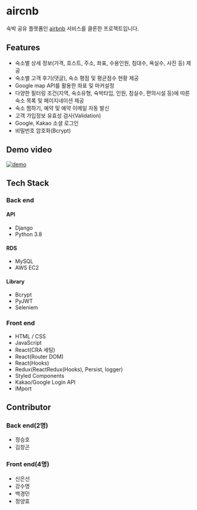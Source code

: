 # aircnb
숙박 공유 플랫폼인 [airbnb](https://www.airbnb.com/) 서비스를 클론한 프로젝트입니다.

## Features
- 숙소별 상세 정보(가격, 호스트, 주소, 좌표, 수용인원, 침대수, 욕실수, 사진 등) 제공
- 숙소별 고객 후기(댓글), 숙소 평점 및 평균점수 현황 제공
- Google map API를 활용한 좌표 및 마커설정
- 다양한 필터링 조건(지역, 숙소유형, 숙박타입, 인원, 침실수, 편의시설 등)에 따른 숙소 목록 및 페이지네이션 제공
- 숙소 찜하기, 예약 및 예약 이메일 자동 발신
- 고객 가입정보 유효성 검사(Validation)
- Google, Kakao 소셜 로그인
- 비밀번호 암호화(Bcrypt)

## Demo video
[![demo](https://img.youtube.com/vi/-RkZ5UUSsRQ/maxresdefault.jpg)](https://www.youtube.com/watch?v=-RkZ5UUSsRQ)

## Tech Stack

### Back end

#### API
- Django
- Python 3.8
#### RDS
- MySQL
- AWS EC2
#### Library
- Bcrypt
- PyJWT
- Seleniem

### Front end
- HTML / CSS
- JavaScript
- React(CRA 세팅)
- React(Router DOM)
- React(Hooks)
- Redux(ReactRedux(Hooks), Persist, logger)
- Styled Components
- Kakao/Google Login API
- IMport

## Contributor

### Back end(2명)
- 정승호
- 김창곤

### Front end(4명)
- 신은선
- 강수명
- 백경민
- 정양효
